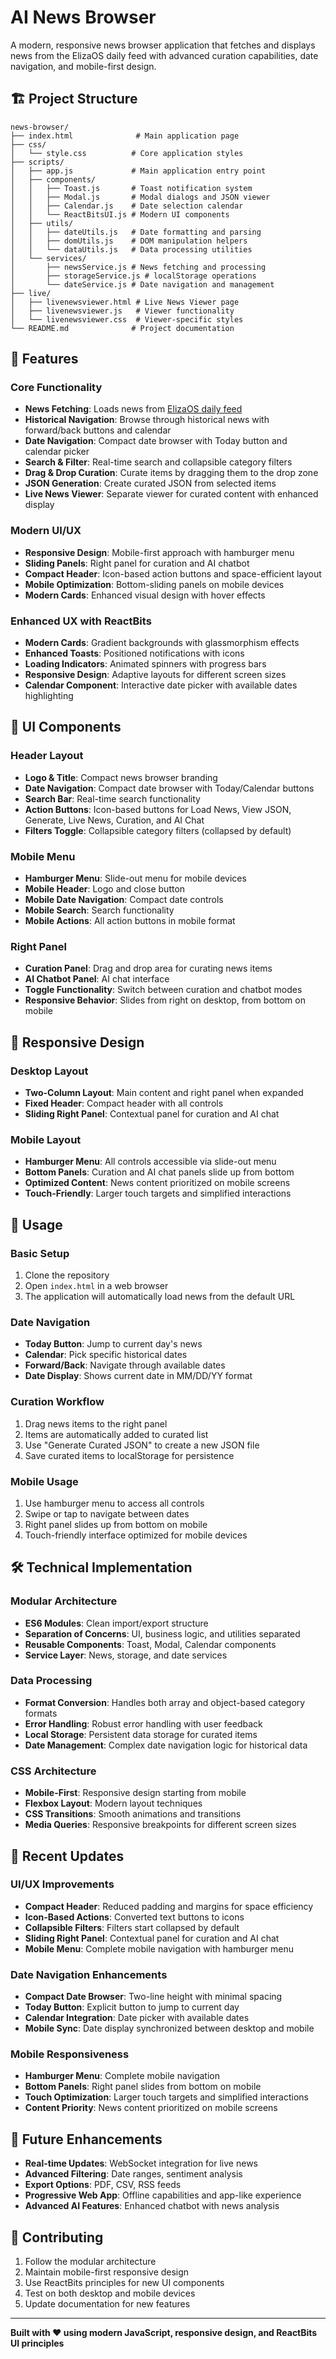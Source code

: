 # AI News Browser

A modern, responsive news browser application that fetches and displays news from the ElizaOS daily feed with advanced curation capabilities, date navigation, and mobile-first design.

## 🏗️ Project Structure

```
news-browser/
├── index.html              # Main application page
├── css/
│   └── style.css          # Core application styles
├── scripts/
│   ├── app.js             # Main application entry point
│   ├── components/
│   │   ├── Toast.js       # Toast notification system
│   │   ├── Modal.js       # Modal dialogs and JSON viewer
│   │   ├── Calendar.js    # Date selection calendar
│   │   └── ReactBitsUI.js # Modern UI components
│   ├── utils/
│   │   ├── dateUtils.js   # Date formatting and parsing
│   │   ├── domUtils.js    # DOM manipulation helpers
│   │   └── dataUtils.js   # Data processing utilities
│   └── services/
│       ├── newsService.js # News fetching and processing
│       ├── storageService.js # localStorage operations
│       └── dateService.js # Date navigation and management
├── live/
│   ├── livenewsviewer.html # Live News Viewer page
│   ├── livenewsviewer.js   # Viewer functionality
│   └── livenewsviewer.css  # Viewer-specific styles
└── README.md              # Project documentation
```

## 🚀 Features

### Core Functionality
- **News Fetching**: Loads news from [ElizaOS daily feed](https://elizaos.github.io/knowledge/the-council/facts/daily.json)
- **Historical Navigation**: Browse through historical news with forward/back buttons and calendar
- **Date Navigation**: Compact date browser with Today button and calendar picker
- **Search & Filter**: Real-time search and collapsible category filters
- **Drag & Drop Curation**: Curate items by dragging them to the drop zone
- **JSON Generation**: Create curated JSON from selected items
- **Live News Viewer**: Separate viewer for curated content with enhanced display

### Modern UI/UX
- **Responsive Design**: Mobile-first approach with hamburger menu
- **Sliding Panels**: Right panel for curation and AI chatbot
- **Compact Header**: Icon-based action buttons and space-efficient layout
- **Mobile Optimization**: Bottom-sliding panels on mobile devices
- **Modern Cards**: Enhanced visual design with hover effects

### Enhanced UX with ReactBits
- **Modern Cards**: Gradient backgrounds with glassmorphism effects
- **Enhanced Toasts**: Positioned notifications with icons
- **Loading Indicators**: Animated spinners with progress bars
- **Responsive Design**: Adaptive layouts for different screen sizes
- **Calendar Component**: Interactive date picker with available dates highlighting

## 🎨 UI Components

### Header Layout
- **Logo & Title**: Compact news browser branding
- **Date Navigation**: Compact date browser with Today/Calendar buttons
- **Search Bar**: Real-time search functionality
- **Action Buttons**: Icon-based buttons for Load News, View JSON, Generate, Live News, Curation, and AI Chat
- **Filters Toggle**: Collapsible category filters (collapsed by default)

### Mobile Menu
- **Hamburger Menu**: Slide-out menu for mobile devices
- **Mobile Header**: Logo and close button
- **Mobile Date Navigation**: Compact date controls
- **Mobile Search**: Search functionality
- **Mobile Actions**: All action buttons in mobile format

### Right Panel
- **Curation Panel**: Drag and drop area for curating news items
- **AI Chatbot Panel**: AI chat interface
- **Toggle Functionality**: Switch between curation and chatbot modes
- **Responsive Behavior**: Slides from right on desktop, from bottom on mobile

## 📱 Responsive Design

### Desktop Layout
- **Two-Column Layout**: Main content and right panel when expanded
- **Fixed Header**: Compact header with all controls
- **Sliding Right Panel**: Contextual panel for curation and AI chat

### Mobile Layout
- **Hamburger Menu**: All controls accessible via slide-out menu
- **Bottom Panels**: Curation and AI chat panels slide up from bottom
- **Optimized Content**: News content prioritized on mobile screens
- **Touch-Friendly**: Larger touch targets and simplified interactions

## 🔧 Usage

### Basic Setup
1. Clone the repository
2. Open `index.html` in a web browser
3. The application will automatically load news from the default URL

### Date Navigation
- **Today Button**: Jump to current day's news
- **Calendar**: Pick specific historical dates
- **Forward/Back**: Navigate through available dates
- **Date Display**: Shows current date in MM/DD/YY format

### Curation Workflow
1. Drag news items to the right panel
2. Items are automatically added to curated list
3. Use "Generate Curated JSON" to create a new JSON file
4. Save curated items to localStorage for persistence

### Mobile Usage
1. Use hamburger menu to access all controls
2. Swipe or tap to navigate between dates
3. Right panel slides up from bottom on mobile
4. Touch-friendly interface optimized for mobile devices

## 🛠️ Technical Implementation

### Modular Architecture
- **ES6 Modules**: Clean import/export structure
- **Separation of Concerns**: UI, business logic, and utilities separated
- **Reusable Components**: Toast, Modal, Calendar components
- **Service Layer**: News, storage, and date services

### Data Processing
- **Format Conversion**: Handles both array and object-based category formats
- **Error Handling**: Robust error handling with user feedback
- **Local Storage**: Persistent data storage for curated items
- **Date Management**: Complex date navigation logic for historical data

### CSS Architecture
- **Mobile-First**: Responsive design starting from mobile
- **Flexbox Layout**: Modern layout techniques
- **CSS Transitions**: Smooth animations and transitions
- **Media Queries**: Responsive breakpoints for different screen sizes

## 🔄 Recent Updates

### UI/UX Improvements
- **Compact Header**: Reduced padding and margins for space efficiency
- **Icon-Based Actions**: Converted text buttons to icons
- **Collapsible Filters**: Filters start collapsed by default
- **Sliding Right Panel**: Contextual panel for curation and AI chat
- **Mobile Menu**: Complete mobile navigation with hamburger menu

### Date Navigation Enhancements
- **Compact Date Browser**: Two-line height with minimal spacing
- **Today Button**: Explicit button to jump to current day
- **Calendar Integration**: Date picker with available dates
- **Mobile Sync**: Date display synchronized between desktop and mobile

### Mobile Responsiveness
- **Hamburger Menu**: Complete mobile navigation
- **Bottom Panels**: Right panel slides from bottom on mobile
- **Touch Optimization**: Larger touch targets and simplified interactions
- **Content Priority**: News content prioritized on mobile screens

## 🎯 Future Enhancements

- **Real-time Updates**: WebSocket integration for live news
- **Advanced Filtering**: Date ranges, sentiment analysis
- **Export Options**: PDF, CSV, RSS feeds
- **Progressive Web App**: Offline capabilities and app-like experience
- **Advanced AI Features**: Enhanced chatbot with news analysis

## 🤝 Contributing

1. Follow the modular architecture
2. Maintain mobile-first responsive design
3. Use ReactBits principles for new UI components
4. Test on both desktop and mobile devices
5. Update documentation for new features

---

**Built with ❤️ using modern JavaScript, responsive design, and ReactBits UI principles**